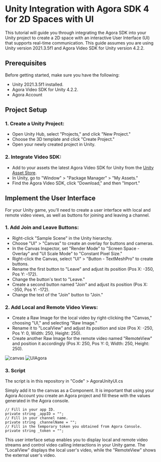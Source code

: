 # Unity Integration with Agora SDK 4 for 2D Spaces with UI

This tutorial will guide you through integrating the Agora SDK into your Unity project to create a 2D space with an interactive User Interface (UI) that supports real-time communication. This guide assumes you are using Unity version 2021.3.5f1 and Agora Video SDK for Unity version 4.2.2.

## Prerequisites

Before getting started, make sure you have the following:

- Unity 2021.3.5f1 installed.
- Agora Video SDK for Unity 4.2.2.
- Agora Account

## Project Setup

### 1. Create a Unity Project:

- Open Unity Hub, select "Projects," and click "New Project."
- Choose the 3D template and click "Create Project."
- Open your newly created project in Unity.

### 2. Integrate Video SDK:

- Add to your assets the latest Agora Video SDK for Unity from the [Unity Asset Store](https://assetstore.unity.com/packages/tools/video/agora-video-sdk-for-unity-134502).
- In Unity, go to "Window" > "Package Manager" > "My Assets."
- Find the Agora Video SDK, click "Download," and then "Import."

## Implement the User Interface

For your Unity game, you'll need to create a user interface with local and remote video views, as well as buttons for joining and leaving a channel.

### 1. Add Join and Leave Buttons:

- Right-click "Sample Scene" in the Unity hierarchy.
- Choose "UI" > "Canvas" to create an overlay for buttons and cameras.
- In the Canvas Inspector, set "Render Mode" to "Screen Space - Overlay" and "UI Scale Mode" to "Constant Pixel Size."
- Right-click the Canvas, select "UI" > "Button - TextMeshPro" to create buttons.
- Rename the first button to "Leave" and adjust its position (Pos X: -350, Pos Y: -172).
- Change the button's text to "Leave."
- Create a second button named "Join" and adjust its position (Pos X: -350, Pos Y: -172).
- Change the text of the "Join" button to "Join."

### 2. Add Local and Remote Video Views:

- Create a Raw Image for the local video by right-clicking the "Canvas," choosing "UI," and selecting "Raw Image."
- Rename it to "LocalView" and adjust its position and size (Pos X: -250, Pos Y: 0, Width: 250, Height: 250).
- Create another Raw Image for the remote video named "RemoteView" and position it accordingly (Pos X: 250, Pos Y: 0, Width: 250, Height: 250).

![canvas](https://github.com/marcor0311/unity-agora-sdk-4-with-ui-for-2d-spaces/assets/110083517/8a85b97e-d4eb-4ff7-a826-d034be056d2f)
![UIAgora](https://github.com/marcor0311/unity-agora-sdk-4-with-ui-for-2d-spaces/assets/110083517/14f70932-7a0e-42a4-bcd8-4123556092fb)

### 3. Script

The script is in this repository in "Code" > AgoraUnityUI.cs 

Simply add it to the canvas as a Component.
It is important that using your Agora Account you create an Agora project and fill these with the values generated in the Agora console.
```
// Fill in your app ID.
private string _appID = "";
// Fill in your channel name.
private string _channelName = "";
// Fill in the temporary token you obtained from Agora Console.
private string _token = "";
```

This user interface setup enables you to display local and remote video streams and control video calling interactions in your Unity game. The "LocalView" displays the local user's video, while the "RemoteView" shows the external user's video.
